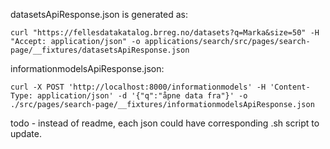 datasetsApiResponse.json is generated as:
```
curl "https://fellesdatakatalog.brreg.no/datasets?q=Marka&size=50" -H "Accept: application/json" -o applications/search/src/pages/search-page/__fixtures/datasetsApiResponse.json
```

informationmodelsApiResponse.json:
```
curl -X POST 'http://localhost:8000/informationmodels' -H 'Content-Type: application/json' -d '{"q":"åpne data fra"}' -o ./src/pages/search-page/__fixtures/informationmodelsApiResponse.json
```

todo - instead of readme, each json could have corresponding .sh script to update. 
